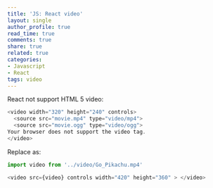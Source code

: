 ```yaml
---
title: 'JS: React video'
layout: single
author_profile: true
read_time: true
comments: true
share: true
related: true
categories:
- Javascript
- React
tags: video 
---
```


React not support HTML 5 video:

```js
<video width="320" height="240" controls>
  <source src="movie.mp4" type="video/mp4">
  <source src="movie.ogg" type="video/ogg">
Your browser does not support the video tag.
</video>
```

Replace as:

```js
import video from '../video/Go_Pikachu.mp4'

<video src={video} controls width="420" height="360" > </video>
```